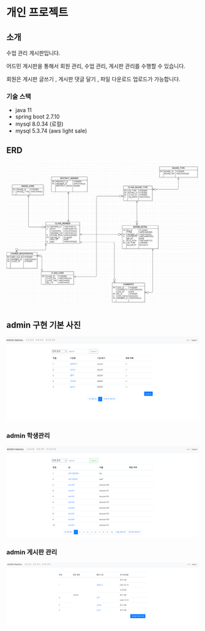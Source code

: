 # 개인 프로젝트

## 소개

수업 관리 게시판입니다.

어드민 게시판을 통해서 회원 관리, 수업 관리, 게시판 관리를 수행할 수 있습니다.

회원은 게시판 글쓰기 , 게시판 댓글 달기 , 파일 다운로드 업로드가 가능합니다.




### 기술 스택

- java 11
- spring boot 2.7.10
- mysql 8.0.34 (로컬)
- mysql 5.3.74 (aws light sale)



## ERD
![ERD ](ERD.PNG)


## admin 구현 기본 사진
![Alt text](image/image3.png)

### admin 학생관리
![Alt text](image/image-1.png)

### admin 게시판 관리

![admin](image/image.png)

